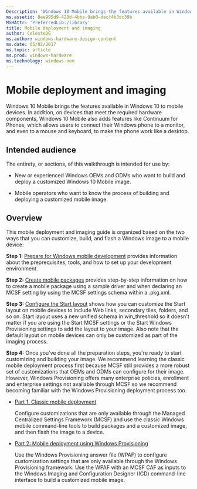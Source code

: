 ```yaml
---
Description: 'Windows 10 Mobile brings the features available in Windows 10 to mobile devices.'
ms.assetid: 8ee995d9-420d-4bba-9ab0-decf4b3dc39b
MSHAttr: 'PreferredLib:/library'
title: Mobile deployment and imaging
author: CelesteDG
ms.author: windows-hardware-design-content
ms.date: 05/02/2017
ms.topic: article
ms.prod: windows-hardware
ms.technology: windows-oem
---
```


# Mobile deployment and imaging


Windows 10 Mobile brings the features available in Windows 10 to mobile devices. In addition, on devices that meet the required hardware components, Windows 10 Mobile also adds features like Continuum for Phones, which allows users to connect their Windows phone to a monitor, and even to a mouse and keyboard, to make the phone work like a desktop.

## <span id="Intended_audience"></span><span id="intended_audience"></span><span id="INTENDED_AUDIENCE"></span>Intended audience


The entirety, or sections, of this walkthrough is intended for use by:

-   New or experienced Windows OEMs and ODMs who want to build and deploy a customized Windows 10 Mobile image.

-   Mobile operators who want to know the process of building and deploying a customized mobile image.

## <span id="Overview"></span><span id="overview"></span><span id="OVERVIEW"></span>Overview


This mobile deployment and imaging guide is organized based on the two ways that you can customize, build, and flash a Windows image to a mobile device:

**Step 1:** [Prepare for Windows mobile development](preparing-for-windows-mobile-development.md) provides information about the preprequisites, tools, and how to set up your development environment.

**Step 2:** [Create mobile packages](creating-mobile-packages.md) provides step-by-step information on how to create a mobile package using a sample driver and when declaring an MCSF setting by using the MCSF settings schema within a .pkg.xml.

**Step 3:** [Configure the Start layout](configure-the-start-layout.md) shows how you can customize the Start layout on mobile devices to include Web links, secondary tiles, folders, and so on. Start layout uses a new unified schema in win\_threshold so it doesn't matter if you are using the Start MCSF settings or the Start Windows Provisioning settings to add the layout to your image. Also note that the default layout on mobile devices can only be customized as part of the imaging process.

**Step 4:** Once you've done all the preparation steps, you're ready to start customizing and building your image. We recommend learning the classic mobile deployment process first because MCSF still provides a more robust set of customizations that OEMs and ODMs can configure for their image. However, Windows Provisioning offers many enterprise policies, enrollment and enterprise settings not available through MCSF so we recommend becoming familiar with the Windows Provisioning deployment process too.

-   [Part 1: Classic mobile deployment](lab-1--classic-mobile-deployment.md)

    Configure customizations that are only available through the Managed Centralized Settings Framework (MCSF) and use the classic Windows mobile command-line tools to build packages and a customized image, and then flash the image to a device.

-   [Part 2: Mobile deployment using Windows Provisioning](lab-2--mobile-deployment-using-windows-provisioning.md)

    Use the Windows Provisioning answer file (WPAF) to configure customization settings that are only available through the Windows Provisioning framework. Use the WPAF with an MCSF CAF as inputs to the Windows Imaging and Configuration Designer (ICD) command-line interface to build a customized mobile image.

 

 



